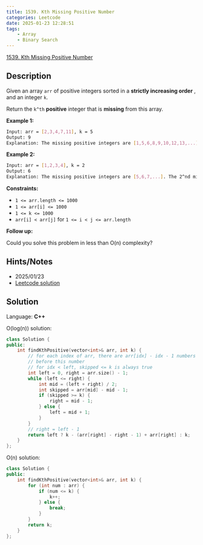 ```yaml
---
title: 1539. Kth Missing Positive Number
categories: Leetcode
date: 2025-01-23 12:28:51
tags:
    - Array
    - Binary Search
---
```


[1539. Kth Missing Positive Number](https://leetcode.com/problems/kth-missing-positive-number/description/?envType=company&envId=facebook&favoriteSlug=facebook-three-months)

## Description

Given an array `arr` of positive integers sorted in a **strictly increasing order** , and an integer `k`.

Return the `k^th` **positive**  integer that is **missing**  from this array.

**Example 1:**

```bash
Input: arr = [2,3,4,7,11], k = 5
Output: 9
Explanation: The missing positive integers are [1,5,6,8,9,10,12,13,...]. The 5^thmissing positive integer is 9.
```

**Example 2:**

```bash
Input: arr = [1,2,3,4], k = 2
Output: 6
Explanation: The missing positive integers are [5,6,7,...]. The 2^nd missing positive integer is 6.
```

**Constraints:**

- `1 <= arr.length <= 1000`
- `1 <= arr[i] <= 1000`
- `1 <= k <= 1000`
- `arr[i] < arr[j]` for `1 <= i < j <= arr.length`

**Follow up:**

Could you solve this problem in less than O(n) complexity?

## Hints/Notes

- 2025/01/23
- [Leetcode solution](https://leetcode.com/problems/kth-missing-positive-number/?envType=company&envId=facebook&favoriteSlug=facebook-three-months)

## Solution

Language: **C++**

O(log(n)) solution:

```C++
class Solution {
public:
    int findKthPositive(vector<int>& arr, int k) {
        // for each index of arr, there are arr[idx] - idx - 1 numbers skipped
        // before this number
        // for idx < left, skipped <= k is always true
        int left = 0, right = arr.size() - 1;
        while (left <= right) {
            int mid = (left + right) / 2;
            int skipped = arr[mid] - mid - 1;
            if (skipped >= k) {
                right = mid - 1;
            } else {
                left = mid + 1;
            }
        }
        // right = left - 1
        return left ? k - (arr[right] - right - 1) + arr[right] : k;
    }
};
```

O(n) solution:

```C++
class Solution {
public:
    int findKthPositive(vector<int>& arr, int k) {
        for (int num : arr) {
            if (num <= k) {
                k++;
            } else {
                break;
            }
        }
        return k;
    }
};
```

